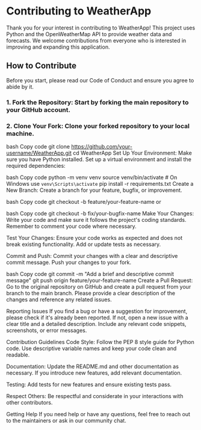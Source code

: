 # Contributing to WeatherApp
Thank you for your interest in contributing to WeatherApp! This project uses Python and the OpenWeatherMap API to provide weather data and forecasts. We welcome contributions from everyone who is interested in improving and expanding this application.

## How to Contribute
Before you start, please read our Code of Conduct and ensure you agree to abide by it.

### 1. Fork the Repository: Start by forking the main repository to your GitHub account.

### 2. Clone Your Fork: Clone your forked repository to your local machine.

bash
Copy code
git clone https://github.com/your-username/WeatherApp.git
cd WeatherApp
Set Up Your Environment: Make sure you have Python installed. Set up a virtual environment and install the required dependencies:

bash
Copy code
python -m venv venv
source venv/bin/activate  # On Windows use `venv\Scripts\activate`
pip install -r requirements.txt
Create a New Branch: Create a branch for your feature, bugfix, or improvement.

bash
Copy code
git checkout -b feature/your-feature-name
or

bash
Copy code
git checkout -b fix/your-bugfix-name
Make Your Changes: Write your code and make sure it follows the project's coding standards. Remember to comment your code where necessary.

Test Your Changes: Ensure your code works as expected and does not break existing functionality. Add or update tests as necessary.

Commit and Push: Commit your changes with a clear and descriptive commit message. Push your changes to your fork.

bash
Copy code
git commit -m "Add a brief and descriptive commit message"
git push origin feature/your-feature-name
Create a Pull Request: Go to the original repository on GitHub and create a pull request from your branch to the main branch. Please provide a clear description of the changes and reference any related issues.

Reporting Issues
If you find a bug or have a suggestion for improvement, please check if it's already been reported. If not, open a new issue with a clear title and a detailed description. Include any relevant code snippets, screenshots, or error messages.

Contribution Guidelines
Code Style: Follow the PEP 8 style guide for Python code. Use descriptive variable names and keep your code clean and readable.

Documentation: Update the README.md and other documentation as necessary. If you introduce new features, add relevant documentation.

Testing: Add tests for new features and ensure existing tests pass.

Respect Others: Be respectful and considerate in your interactions with other contributors.

Getting Help
If you need help or have any questions, feel free to reach out to the maintainers or ask in our community chat.
